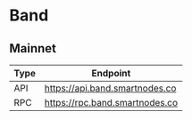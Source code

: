 # Band
## Mainnet
Type | Endpoint
------------ | -------------
API | https://api.band.smartnodes.co
RPC | https://rpc.band.smartnodes.co